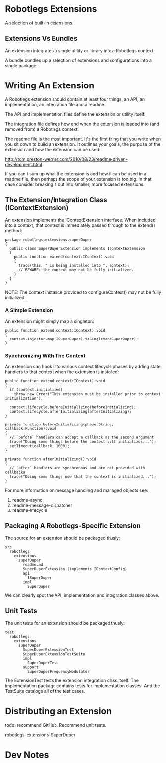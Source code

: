 # Robotlegs Extensions

A selection of built-in extensions.

## Extensions Vs Bundles

An extension integrates a single utility or library into a Robotlegs context.

A bundle bundles up a selection of extensions and configurations into a single package.

# Writing An Extension

A Robotlegs extension should contain at least four things: an API, an implementation, an integration file and a readme.

The API and implementation files define the extension or utility itself.

The integration file defines how and when the extension is loaded into (and removed from) a Robotlegs context.

The readme file is the most important. It's the first thing that you write when you sit down to build an extension. It outlines your goals, the purpose of the extension and how the extension can be used:

http://tom.preston-werner.com/2010/08/23/readme-driven-development.html

If you can't sum up what the extension is and how it can be used in a readme file, then perhaps the scope of your extension is too big. In that case consider breaking it out into smaller, more focused extensions.

## The Extension/Integration Class (IContextExtension)

An extension implements the IContextExtension interface. When included into a context, that context is immediately passed through to the extend() method:

    package robotlegs.extensions.superDuper
    {
      public class SuperDuperExtension implements IContextExtension
      {
        public function extend(context:IContext):void
        {
          trace(this, " is being installed into ", context);
          // BEWARE: the context may not be fully initialized.
        }
      }
    }

NOTE: The context instance provided to configureContext() may not be fully initialized.

### A Simple Extension

An extension might simply map a singleton:

    public function extend(context:IContext):void
    {
      context.injector.map(ISuperDuper).toSingleton(SuperDuper);
    }

### Synchronizing With The Context

An extension can hook into various context lifecycle phases by adding state handlers to that context when the extension is installed:

    public function extend(context:IContext):void
    {
      if (context.initialized)
        throw new Error("This extension must be installed prior to context initialization");
      
      context.lifecycle.beforeInitializing(beforeInitializing);
      context.lifecycle.afterInitializing(afterInitializing);
    }

    private function beforeInitializing(phase:String, callback:Function):void
    {
      // `before` handlers can accept a callback as the second argument
      trace("Doing some things before the context self initializes...");
      setTimeout(callback, 1000);
    }

    private function afterInitializing():void
    {
      // `after` handlers are synchronous and are not provided with callbacks
      trace("Doing some things now that the context is initialized...");
    }

For more information on message handling and managed objects see:

1. readme-async
2. readme-message-dispatcher
3. readme-lifecycle

## Packaging A Robotlegs-Specific Extension

The source for an extension should be packaged thusly:

    src
      robotlegs
        extensions
          superDuper
            readme.md
            SuperDuperExtension (implements IContextConfig)
            api
              ISuperDuper
            impl
              SuperDuper

We can clearly spot the API, implementation and integration classes above.

## Unit Tests

The unit tests for an extension should be packaged thusly:

    test
      robotlegs
        extensions
          superDuper
            SuperDuperExtensionTest
            SuperDuperExtensionTestSuite
            impl
              SuperDuperTest
            support
              SuperDuperFrequencyModulator

The ExtensionTest tests the extension integration class itself. The implementation package contains tests for implementation classes. And the TestSuite catalogs all of the test cases.

# Distributing an Extension

todo: recommend GitHub. Recommend unit tests.

robotlegs-extensions-SuperDuper

# Dev Notes

